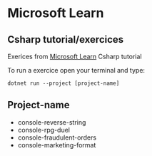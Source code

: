 # Microsoft Learn

## Csharp tutorial/exercices

Exerices from [Microsoft Learn](https://docs.microsoft.com/en-us/learn/) Csharp tutorial

To run a exercice open your terminal and type:

```console
dotnet run --project [project-name]
```

## Project-name

* console-reverse-string
* console-rpg-duel
* console-fraudulent-orders
* console-marketing-format
